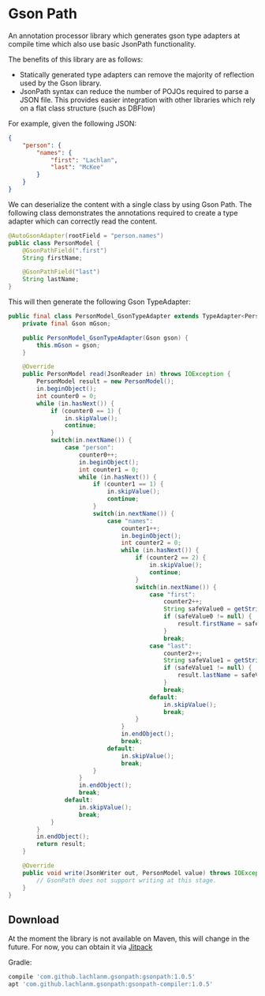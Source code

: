 # Gson Path
An annotation processor library which generates gson type adapters at compile time which also use basic JsonPath functionality.

The benefits of this library are as follows:
- Statically generated type adapters can remove the majority of reflection used by the Gson library.
- JsonPath syntax can reduce the number of POJOs required to parse a JSON file. This provides easier integration with other libraries which rely on a flat class structure (such as DBFlow)

For example, given the following JSON:

```json
{
    "person": {
        "names": {
            "first": "Lachlan",
            "last": "McKee"
        }
    }
}
```

We can deserialize the content with a single class by using Gson Path. The following class demonstrates the annotations required to create a type adapter which can correctly read the content.

```java
@AutoGsonAdapter(rootField = "person.names")
public class PersonModel {
    @GsonPathField(".first")
    String firstName;

    @GsonPathField("last")
    String lastName;
}
```
This will then generate the following Gson TypeAdapter:

```java
public final class PersonModel_GsonTypeAdapter extends TypeAdapter<PersonModel> {
    private final Gson mGson;

    public PersonModel_GsonTypeAdapter(Gson gson) {
        this.mGson = gson;
    }

    @Override
    public PersonModel read(JsonReader in) throws IOException {
        PersonModel result = new PersonModel();
        in.beginObject();
		int counter0 = 0;
        while (in.hasNext()) {
			if (counter0 == 1) {
				in.skipValue();
				continue;
			}
            switch(in.nextName()) {
                case "person":
					counter0++;
                    in.beginObject();
					int counter1 = 0;
                    while (in.hasNext()) {
						if (counter1 == 1) {
							in.skipValue();
							continue;
						}
                        switch(in.nextName()) {
                            case "names":
								counter1++;
                                in.beginObject();
								int counter2 = 0;
                                while (in.hasNext()) {
									if (counter2 == 2) {
										in.skipValue();
										continue;
									}
                                    switch(in.nextName()) {
                                        case "first":
											counter2++;
                                            String safeValue0 = getStringSafely(in);
                                            if (safeValue0 != null) {
                                                result.firstName = safeValue0;
                                            }
                                            break;
                                        case "last":
											counter2++;
                                            String safeValue1 = getStringSafely(in);
                                            if (safeValue1 != null) {
                                                result.lastName = safeValue1;
                                            }
                                            break;
                                        default:
                                            in.skipValue();
                                            break;
                                    }
                                }
                                in.endObject();
                                break;
                            default:
                                in.skipValue();
                                break;
                        }
                    }
                    in.endObject();
                    break;
                default:
                    in.skipValue();
                    break;
            }
        }
        in.endObject();
        return result;
    }

    @Override
    public void write(JsonWriter out, PersonModel value) throws IOException {
        // GsonPath does not support writing at this stage.
    }
}
```

## Download
At the moment the library is not available on Maven, this will change in the future.
For now, you can obtain it via [Jitpack](https://jitpack.io/docs/)

Gradle:
```gradle
compile 'com.github.lachlanm.gsonpath:gsonpath:1.0.5'
apt 'com.github.lachlanm.gsonpath:gsonpath-compiler:1.0.5'
```
